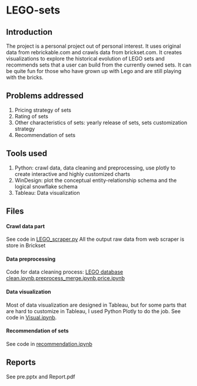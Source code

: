 # LEGO-sets
## Introduction
The project is a personal project out of personal interest. It uses original data from rebrickable.com and crawls data from brickset.com. It creates visualizations to explore the historical evolution of LEGO sets and recommends sets that a user can build from the currently owned sets. It can be quite fun for those who have grown up with Lego and are still playing with the bricks. 

## Problems addressed
1. Pricing strategy of sets
2. Rating of sets
3. Other characteristics of sets: yearly release of sets, sets customization strategy
4. Recommendation of sets

## Tools used
1. Python: crawl data, data cleaning and preprocessing, use plotly to create interactive and highly customized charts
2. WinDesign: plot the conceptual entity-relationship schema and the logical snowflake schema
3. Tableau: Data visualization

## Files
#### Crawl data part
See code in [LEGO_scraper.py](https://github.com/twinklenoisland/LEGO-sets/blob/master/LEGO_scraper.py)
All the output raw data from web scraper is store in Brickset

#### Data preprocessing
Code for data cleaning process: [LEGO database clean.ipynb](https://github.com/twinklenoisland/LEGO-sets/blob/master/LEGO%20database%20clean.ipynb),[preprocess_merge.ipynb](https://github.com/twinklenoisland/LEGO-sets/blob/master/preprocess_merge.ipynb),[price.ipynb](https://github.com/twinklenoisland/LEGO-sets/blob/master/price.ipynb)

#### Data visualization
Most of data visualization are designed in Tableau, but for some parts that are hard to customize in Tableau, I used Python Plotly to do the job. See code in [Visual.ipynb](https://github.com/twinklenoisland/LEGO-sets/blob/master/Visual.ipynb).

#### Recommendation of sets
See code in [recommendation.ipynb](https://github.com/twinklenoisland/LEGO-sets/blob/master/recommendation.ipynb)

## Reports
See pre.pptx and Report.pdf

